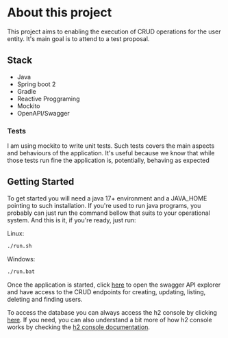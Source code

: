 # About this project
This project aims to enabling the execution of CRUD operations for the user entity. It's main goal is to attend to a test proposal.

## Stack
- Java
- Spring boot 2
- Gradle
- Reactive Proggraming
- Mockito
- OpenAPI/Swagger

### Tests
I am using mockito to write unit tests. Such tests covers the main aspects and behaviours of the application. It's useful because we know that while those tests run fine the application is, potentially, behaving as expected

## Getting Started
To get started you will need a java 17+ environment and a JAVA_HOME pointing to such installation. If you're used to run java programs, you probably can just run the command bellow that suits to your operational system. 
And this is it, if you're ready, just run:

Linux:
```bash
./run.sh
```

Windows:
```cmd
./run.bat
```

Once the application is started, click [here](http://localhost:8080/swagger-ui.html) to open the swagger API explorer and have access to the CRUD endpoints for creating, updating, listing, deleting and finding users.

To access the database you can always access the h2 console by clicking [here](http://localhost:8080/h2-console). If you need, you can also understand a bit more of how h2 console works by checking the [h2 console documentation](https://developers.redhat.com/quickstarts/eap-archive/h2-console).

